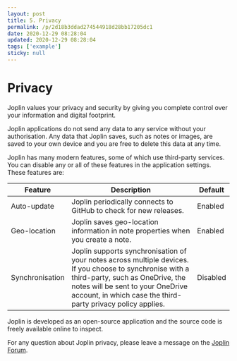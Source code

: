 ```yaml
---
layout: post
title: 5. Privacy
permalink: /p/2d18b3ddad274544918d28bb17205dc1
date: 2020-12-29 08:28:04
updated: 2020-12-29 08:28:04
tags: ['example']
sticky: null
---
```


# Privacy

Joplin values your privacy and security by giving you complete control over your information and digital footprint.

Joplin applications do not send any data to any service without your authorisation. Any data that Joplin saves, such as notes or images, are saved to your own device and you are free to delete this data at any time.

Joplin has many modern features, some of which use third-party services. You can disable any or all of these features in the application settings. These features are:

| Feature         | Description                                                                                                                                                                                                                                      | Default  |
| --------------- | ------------------------------------------------------------------------------------------------------------------------------------------------------------------------------------------------------------------------------------------------ | -------- |
| Auto-update     | Joplin periodically connects to GitHub to check for new releases.                                                                                                                                                                                | Enabled  |
| Geo-location    | Joplin saves geo-location information in note properties when you create a note.                                                                                                                                                                 | Enabled  |
| Synchronisation | Joplin supports synchronisation of your notes across multiple devices. If you choose to synchronise with a third-party, such as OneDrive, the notes will be sent to your OneDrive account, in which case the third-party privacy policy applies. | Disabled |

Joplin is developed as an open-source application and the source code is freely available online to inspect.

For any question about Joplin privacy, please leave a message on the [Joplin Forum](https://discourse.joplinapp.org/).
